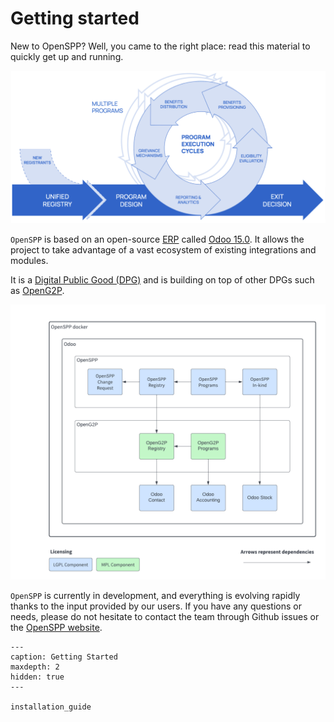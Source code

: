 # Getting started

New to OpenSPP? Well, you came to the right place: read this material to quickly get up and running.


![OpenSPP overview](_static/openspp_process.png)

`OpenSPP` is based on an open-source [ERP](https://en.wikipedia.org/wiki/Enterprise_resource_planning) called [Odoo 15.0](https://odoo.com/documentation/15.0/). It allows the project to take advantage of a vast ecosystem of existing integrations and modules.

It is a [Digital Public Good (DPG)](https://digitalpublicgoods.net/) and is building on top of other DPGs such as [OpenG2P](https://openg2p.org/).

![OpenSPP components and licensing](_static/openspp_components_with_licensing.png)

`OpenSPP` is currently in development, and everything is evolving rapidly thanks to the input provided by our users. If you have any questions or needs, please do not hesitate to contact the team through Github issues or the [OpenSPP website](https://openspp.org/).

```{toctree}
---
caption: Getting Started
maxdepth: 2
hidden: true
---

installation_guide
```
